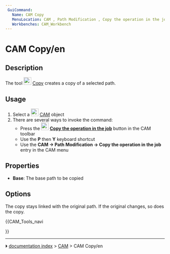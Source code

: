 ```yaml
---
 GuiCommand:
   Name: CAM Copy
   MenuLocation: CAM , Path Modification , Copy the operation in the job
   Workbenches: CAM_Workbench
---
```


# CAM Copy/en

## Description

The tool <img alt="" src=images/CAM_Copy.svg  style="width:24px;"> [Copy](CAM_Copy.md) creates a copy of a selected path.

## Usage

1.  Select a <img alt="" src=images/Workbench_CAM.svg  style="width:24px;"> [CAM](CAM_Workbench.md) object
2.  There are several ways to invoke the command:
    -   Press the **<img src="images/CAM_Copy.svg" width=24px> [Copy the operation in the job](CAM_Copy.md)** button in the CAM toolbar
    -   Use the **P** then **Y** keyboard shortcut
    -   Use the **CAM → Path Modification → Copy the operation in the job** entry in the CAM menu

## Properties

-    **Base**: The base path to be copied

## Options

The copy stays linked with the original path. If the original changes, so does the copy.





{{CAM_Tools_navi

}}



---
⏵ [documentation index](../README.md) > [CAM](CAM_Workbench.md) > CAM Copy/en
